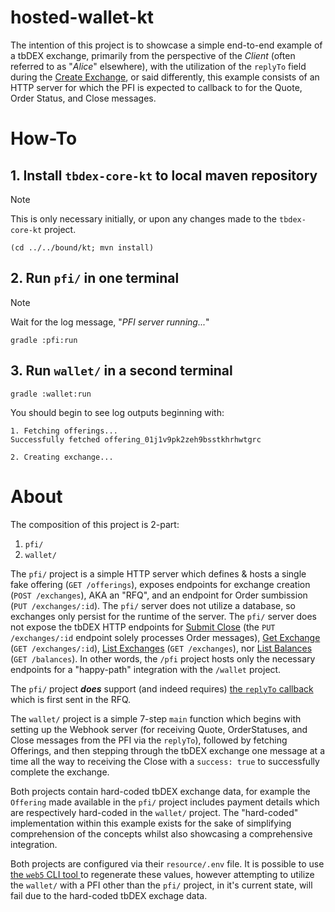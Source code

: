 # hosted-wallet-kt

The intention of this project is to showcase a simple end-to-end example of a tbDEX exchange, primarily from the perspective of the *Client* (often referred to as "*Alice*" elsewhere), with the utilization of the `replyTo` field during the [Create Exchange](https://github.com/TBD54566975/tbdex/tree/main/specs/http-api#create-exchange), or said differently, this example consists of an HTTP server for which the PFI is expected to callback to for the Quote, Order Status, and Close messages.

# How-To

## 1. Install `tbdex-core-kt` to local maven repository

> [!NOTE]
>
> This is only necessary initially, or upon any changes made to the `tbdex-core-kt` project.

```shell
(cd ../../bound/kt; mvn install)
```

## 2. Run `pfi/` in one terminal

> [!NOTE]
>
> Wait for the log message, "*PFI server running...*"

```shell
gradle :pfi:run
```

## 3. Run `wallet/` in a second terminal

```shell
gradle :wallet:run
```

You should begin to see log outputs beginning with:

```shell
1. Fetching offerings...
Successfully fetched offering_01j1v9pk2zeh9bsstkhrhwtgrc

2. Creating exchange...
```

# About

The composition of this project is 2-part:

1. `pfi/`
2. `wallet/`

The `pfi/` project is a simple HTTP server which defines & hosts a single fake offering (`GET /offerings`), exposes endpoints for exchange creation (`POST /exchanges`), AKA an "RFQ", and an endpoint for Order sumbission (`PUT /exchanges/:id`). The `pfi/` server does not utilize a database, so exchanges only persist for the runtime of the server. The `pfi/` server does not expose the tbDEX HTTP endpoints for [Submit Close](https://github.com/TBD54566975/tbdex/tree/main/specs/http-api#submit-close) (the `PUT /exchanges/:id` endpoint solely processes Order messages), [Get Exchange](https://github.com/TBD54566975/tbdex/tree/main/specs/http-api#get-exchange) (`GET /exchanges/:id`), [List Exchanges](https://github.com/TBD54566975/tbdex/tree/main/specs/http-api#list-exchanges) (`GET /exchanges`), nor [List Balances](https://github.com/TBD54566975/tbdex/tree/main/specs/http-api#list-balances) (`GET /balances`). In other words, the `/pfi` project hosts only the necessary endpoints for a "happy-path" integration with the `/wallet` project.

The `pfi/` project ***does*** support (and indeed requires) [the `replyTo` callback](https://github.com/TBD54566975/tbdex/tree/main/specs/http-api#callbacks) which is first sent in the RFQ.

The `wallet/` project is a simple 7-step `main` function which begins with setting up the Webhook server (for receiving Quote, OrderStatuses, and Close messages from the PFI via the `replyTo`), followed by fetching Offerings, and then stepping through the tbDEX exchange one message at a time all the way to receiving the Close with a `success: true` to successfully complete the exchange. 

Both projects contain hard-coded tbDEX exchange data, for example the `Offering` made available in the `pfi/` project includes payment details which are respectively hard-coded in the `wallet/` project. The "hard-coded" implementation within this example exists for the sake of simplifying comprehension of the concepts whilst also showcasing a comprehensive integration.

Both projects are configured via their `resource/.env` file. It is possible to use [the `web5` CLI tool ](https://github.com/TBD54566975/web5-rs/tree/main/crates/web5_cli) to regenerate these values, however attempting to utilize the `wallet/` with a PFI other than the `pfi/` project, in it's current state, will fail due to the hard-coded tbDEX exchage data. 
